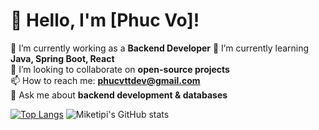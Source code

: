 # 👋 Hello, I'm [Phuc Vo]!
🔭 I’m currently working as a **Backend Developer**
🌱 I’m currently learning **Java, Spring Boot, React**  
👯 I’m looking to collaborate on **open-source projects**  
📫 How to reach me: **[phucvttdev@gmail.com](mailto:phucvttdev@gmail.com)**  
💬 Ask me about **backend development & databases**  

[![Top Langs](https://github-readme-stats.vercel.app/api/top-langs/?username=miketipi)](https://github.com/miketipi/github-readme-stats)
![Miketipi's GitHub stats](https://github-readme-stats.vercel.app/api?username=miketipi)
